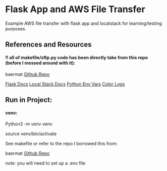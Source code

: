 # Flask App and AWS File Transfer

Example AWS file transfer with flask app and localstack for learning/testing purposes. 

## References and Resources

#### **!! all of makefile/sftp.py code has been directly take from this repo** (before I messed around with it):
baermat [Github Repo](https://github.com/localstack/localstack-pro-samples/tree/master/transfer-ftp-s3)

[Flask Docs](https://flask.palletsprojects.com/en/2.2.x/)
[Local Stack Docs](https://docs.localstack.cloud/getting-started/installation/)
[Python Env Vars](https://able.bio/rhett/how-to-set-and-get-environment-variables-in-python--274rgt5)
[Color Logs](https://stackoverflow.com/questions/384076/how-can-i-color-python-logging-output)

## Run in Project:

#### venv: 
Python3 -m venv venv

source venv/bin/activate

See makefile or refer to the repo I borrowed this from: 

baermat [Github Repo](https://github.com/localstack/localstack-pro-samples/tree/master/transfer-ftp-s3)

_note:_ you will need to set up a .env file 


